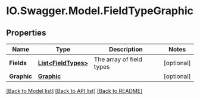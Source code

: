 # IO.Swagger.Model.FieldTypeGraphic
## Properties

Name | Type | Description | Notes
------------ | ------------- | ------------- | -------------
**Fields** | [**List&lt;FieldTypes&gt;**](FieldTypes.md) | The array of field types | [optional] 
**Graphic** | [**Graphic**](Graphic.md) |  | [optional] 

[[Back to Model list]](../README.md#documentation-for-models) [[Back to API list]](../README.md#documentation-for-api-endpoints) [[Back to README]](../README.md)

